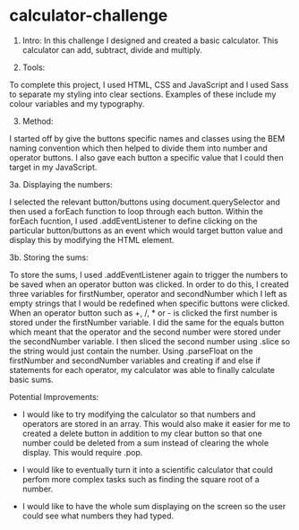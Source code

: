 # calculator-challenge
1. Intro:
In this challenge I designed and created a basic calculator. This calculator can add, subtract, divide and multiply.

2. Tools:

To complete this project, I used HTML, CSS and JavaScript and I used Sass to separate my styling into clear sections. Examples of these include my colour variables and my typography.

3. Method:

I started off by give the buttons specific names and classes using the BEM naming convention which then helped to divide them into number and operator buttons. I also gave each button a specific value that I could then target in my JavaScript. 

3a. Displaying the numbers:

I selected the relevant button/buttons using document.querySelector and then used a forEach function to loop through each button. Within the forEach fucntion, I used .addEventListener to define clicking on the particular button/buttons as an event which would target button value and display this by modifying the HTML element.

3b. Storing the sums:

To store the sums, I used .addEventListener again to trigger the numbers to be saved when an operator button was clicked. In order to do this, I created three variables for firstNumber, operator and secondNumber which I left as empty strings that I would be redefined when specific buttons were clicked. When an operator button such as +, /, * or - is clicked the first number is stored under the firstNumber variable. I did the same for the equals button which meant that the operator and the second number were stored under the secondNumber variable. I then sliced the second number using .slice so the string would just contain the number. Using .parseFloat on the firstNumber and secondNumber variables and creating if and else if statements for each operator, my calculator was able to finally calculate basic sums.

Potential Improvements:

- I would like to try modifying the calculator so that numbers and operators are stored in an array. This would also make it easier for me to created a delete button in addition to my clear button so that one number could be deleted from a sum instead of clearing the whole display. This would require .pop.

- I would like to eventually turn it into a scientific calculator that could perfom more complex tasks such as finding the square root of a number.

- I would like to have the whole sum displaying on the screen so the user could see what numbers they had typed.




